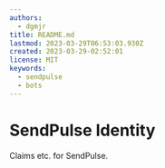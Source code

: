 ```yaml
---
authors:
  - dgmjr
title: README.md
lastmod: 2023-03-29T06:53:03.930Z
created: 2023-03-29-02:52:01
license: MIT
keywords:
  - sendpulse
  - bots
---
```


# SendPulse Identity

Claims etc. for SendPulse.
